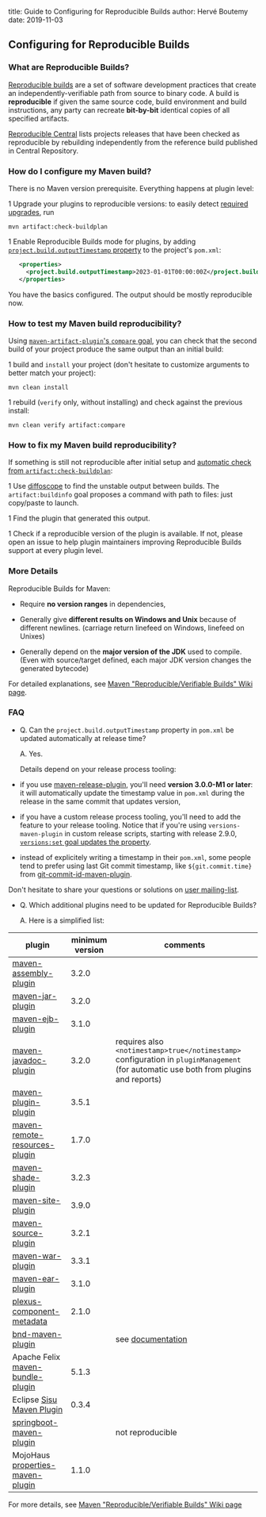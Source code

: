 title: Guide to Configuring for Reproducible Builds
author: Hervé Boutemy
date: 2019-11-03

<!--
Licensed to the Apache Software Foundation (ASF) under one
or more contributor license agreements.  See the NOTICE file
distributed with this work for additional information
regarding copyright ownership.  The ASF licenses this file
to you under the Apache License, Version 2.0 (the
"License"); you may not use this file except in compliance
with the License.  You may obtain a copy of the License at

    http://www.apache.org/licenses/LICENSE-2.0

Unless required by applicable law or agreed to in writing,
software distributed under the License is distributed on an
"AS IS" BASIS, WITHOUT WARRANTIES OR CONDITIONS OF ANY
KIND, either express or implied.  See the License for the
specific language governing permissions and limitations
under the License.
-->
## Configuring for Reproducible Builds

### What are Reproducible Builds?

 [Reproducible builds](https://reproducible-builds.org/) are a set of software development practices that create an independently-verifiable path from source to binary code. A build is **reproducible** if given the same source code, build environment and build instructions, any party can recreate **bit-by-bit** identical copies of all specified artifacts.

 [Reproducible Central](https://github.com/jvm-repo-rebuild/reproducible-central) lists projects releases that have been checked as reproducible by rebuilding independently from the reference build published in Central Repository.

### How do I configure my Maven build?

 There is no Maven version prerequisite. Everything happens at plugin level:

 1 Upgrade your plugins to reproducible versions: to easily detect [required upgrades](/plugins/maven-artifact-plugin/plugin-issues.html), run

```
mvn artifact:check-buildplan
```

 1 Enable Reproducible Builds mode for plugins, by adding [`project.build.outputTimestamp` property](https://cwiki.apache.org/confluence/pages/viewpage.action?pageId=74682318#Reproducible/VerifiableBuilds-OutputArchiveEntriesTimestamp) to the project's `pom.xml`:

```xml
   <properties>
     <project.build.outputTimestamp>2023-01-01T00:00:00Z</project.build.outputTimestamp>
   </properties>
```

 You have the basics configured. The output should be mostly reproducible now.

### How to test my Maven build reproducibility?

 Using [`maven-artifact-plugin`'s `compare` goal](/plugins/maven-artifact-plugin/compare-mojo.html), you can check that the second build of your project produce the same output than an initial build:

 1 build and `install` your project (don't hesitate to customize arguments to better match your project):

```
mvn clean install 
```

 1 rebuild (`verify` only, without installing) and check against the previous install:

```
mvn clean verify artifact:compare
```

### How to fix my Maven build reproducibility?

 If something is still not reproducible after initial setup and [automatic check from `artifact:check-buildplan`](/plugins/maven-artifact-plugin/plugin-issues.html):

 1 Use [diffoscope](https://diffoscope.org/) to find the unstable output between builds. The `artifact:buildinfo` goal proposes a command with path to files: just copy/paste to launch.

 1 Find the plugin that generated this output.

 1 Check if a reproducible version of the plugin is available. If not, please open an issue to help plugin maintainers improving Reproducible Builds support at every plugin level.

### More Details

 Reproducible Builds for Maven:

- Require **no version ranges** in dependencies,

- Generally give **different results on Windows and Unix** because of different newlines. (carriage return linefeed on Windows, linefeed on Unixes)

- Generally depend on the **major version of the JDK** used to compile. (Even with source/target defined, each major JDK version changes the generated bytecode)

 For detailed explanations, see [Maven "Reproducible/Verifiable Builds" Wiki page](https://cwiki.apache.org/confluence/pages/viewpage.action?pageId=74682318).

### FAQ

- Q. Can the `project.build.outputTimestamp` property in `pom.xml` be updated automatically at release time?

   A. Yes.

   Details depend on your release process tooling:

- if you use [maven-release-plugin](/plugins/maven-release-plugin/), you'll need **version 3.0.0-M1 or later**: it will automatically update the timestamp value in `pom.xml` during the release in the same commit that updates version,

- if you have a custom release process tooling, you'll need to add the feature to your release tooling. Notice that if you're using `versions-maven-plugin` in custom release scripts, starting with release 2.9.0, [`versions:set` goal updates the property](https://github.com/mojohaus/versions-maven-plugin/issues/453).

- instead of explicitely writing a timestamp in their `pom.xml`, some people tend to prefer using last Git commit timestamp, like `${git.commit.time}` from [git-commit-id-maven-plugin](https://github.com/git-commit-id/git-commit-id-maven-plugin).

 Don't hesitate to share your questions or solutions on [user mailing-list](/mailing-lists.html).

- Q. Which additional plugins need to be updated for Reproducible Builds?

   A. Here is a simplified list:

|**plugin**|**minimum version**|**comments**|
|---|---|---|
|[maven-assembly-plugin](/plugins/maven-assembly-plugin/)|3.2.0||
|[maven-jar-plugin](/plugins/maven-jar-plugin/)|3.2.0||
|[maven-ejb-plugin](/plugins/maven-ejb-plugin/)|3.1.0||
|[maven-javadoc-plugin](/plugins/maven-javadoc-plugin/)|3.2.0|requires also `<notimestamp>true</notimestamp>` configuration in `pluginManagement` (for automatic use both from plugins and reports)|
|[maven-plugin-plugin](/plugin-tools/maven-plugin-plugin/)|3.5.1||
|[maven-remote-resources-plugin](/plugins/maven-remote-resources-plugin/)|1.7.0||
|[maven-shade-plugin](/plugins/maven-shade-plugin/)|3.2.3||
|[maven-site-plugin](/plugins/maven-site-plugin/)|3.9.0||
|[maven-source-plugin](/plugins/maven-source-plugin/)|3.2.1||
|[maven-war-plugin](/plugins/maven-war-plugin/)|3.3.1||
|[maven-ear-plugin](/plugins/maven-ear-plugin/)|3.1.0||
|[plexus-component-metadata](https://codehaus-plexus.github.io/plexus-containers/plexus-component-metadata/)|2.1.0||
|[bnd-maven-plugin](https://github.com/bndtools/bnd/tree/master/maven-plugins/bnd-maven-plugin)||see [documentation](https://github.com/bndtools/bnd/tree/master/maven-plugins/bnd-maven-plugin#reproducible-builds)|
|Apache Felix [maven-bundle-plugin](https://felix.apache.org/documentation/subprojects/apache-felix-maven-bundle-plugin-bnd.html)|5.1.3||
|Eclipse [Sisu Maven Plugin](https://www.eclipse.org/sisu/docs/api/org.eclipse.sisu.mojos/)|0.3.4||
|[springboot-maven-plugin](https://docs.spring.io/spring-boot/docs/current/maven-plugin/reference/htmlsingle/)||not reproducible|
|MojoHaus [properties-maven-plugin](https://www.mojohaus.org/properties-maven-plugin/)|1.1.0||

   For more details, see [Maven "Reproducible/Verifiable Builds" Wiki page](https://cwiki.apache.org/confluence/pages/viewpage.action?pageId=74682318#Reproducible/VerifiableBuilds-Whataretheissuestosolve?)
